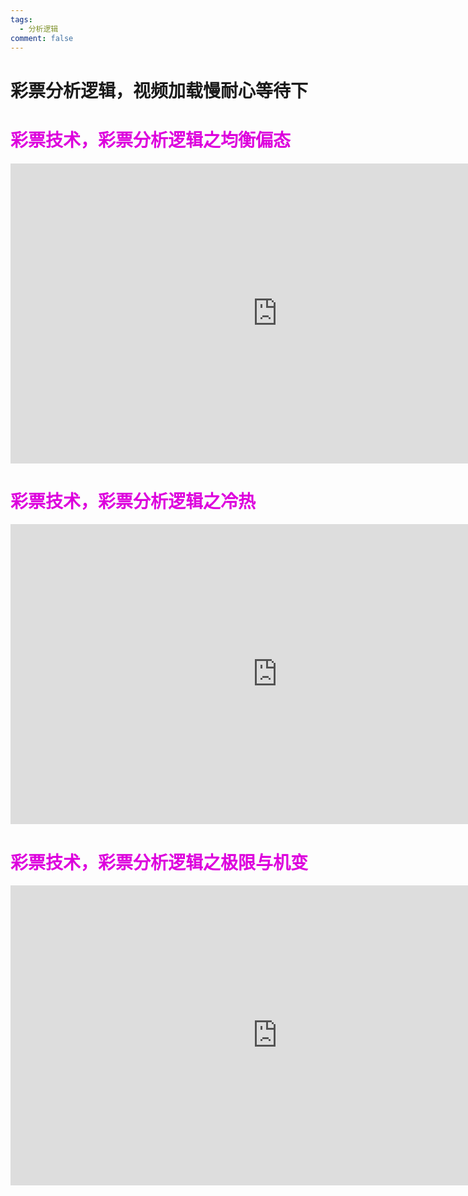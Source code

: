 ```yaml
---
tags:
  - 分析逻辑
comment: false
---
```

# 彩票分析逻辑，视频加载慢耐心等待下


# <font color="#dd00dd">彩票技术，彩票分析逻辑之均衡偏态</font>
<iframe src="https://vk.com/video_ext.php?oid=762871353&id=456239020&hd=2" width="853" height="480" allow="autoplay; encrypted-media; fullscreen; picture-in-picture; screen-wake-lock;" frameborder="0" allowfullscreen></iframe>

# <font color="#dd00dd">彩票技术，彩票分析逻辑之冷热</font>
<iframe src="https://vk.com/video_ext.php?oid=762871353&id=456239028&hd=2" width="853" height="480" allow="autoplay; encrypted-media; fullscreen; picture-in-picture; screen-wake-lock;" frameborder="0" allowfullscreen></iframe>

# <font color="#dd00dd">彩票技术，彩票分析逻辑之极限与机变</font>
<iframe src="https://vk.com/video_ext.php?oid=762871353&id=456239022&hd=2" width="853" height="480" allow="autoplay; encrypted-media; fullscreen; picture-in-picture; screen-wake-lock;" frameborder="0" allowfullscreen></iframe>


